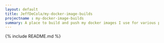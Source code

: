 ```yaml
---
layout: default
title: JeffDeCola/my-docker-image-builds
projectname : my-docker-image-builds
summary: A place to build and push my docker images I use for various projects
---
```


{% include README.md %}
